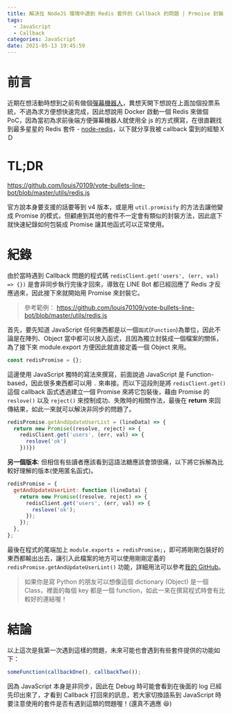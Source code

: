 ```yaml
---
title: 解決在 NodeJS 環境中遇到 Redis 套件的 Callback 的問題 | Prmoise 封裝
tags:
  - JavaScript
  - Callback
categories: JavaScript
date: 2021-05-13 19:45:59
---
```



<style>
  section.compact {
    font-size: 150%  
  }
  img[alt~="center"] {
    display: block;
    margin: 0 auto;
  }
</style>


# 前言

近期在想活動時想到之前有做個[彈幕機器人](https://github.com/louis70109/Screen-LINE-Bullets)，異想天開下想說在上面加個投票系統，不過為求方便想快速完成，因此想說用 Docker 啟動一個 Redis 來做個 PoC，因為當初為求前後端方便彈幕機器人就使用全 js 的方式撰寫，在很直觀找到最多星星的 Redis 套件 - [node-redis](https://github.com/NodeRedis/node-redis)，以下就分享我被 callback 雷到的經驗ＸＤ

<!-- more -->

# TL;DR

https://github.com/louis70109/vote-bullets-line-bot/blob/master/utils/redis.js

官方說本身要支援的話要等到 v4 版本，或是用 `util.promisify` 的方法去讓他變成 Promise 的模式，但顧慮到其他的套件不一定會有類似的封裝方法，因此底下就快速紀錄如何包裝成 Promise 讓其他函式可以正常使用。

# 紀錄

由於當時遇到 Callback 問題的程式碼 `redisClient.get('users', (err, val) => {})` 是會非同步執行完後才回來，導致在 LINE Bot 都已經回應了 Redis 才反應過來，因此接下來就開始用 Promise 來封裝它。

> 參考範例： https://github.com/louis70109/vote-bullets-line-bot/blob/master/utils/redis.js

首先，要先知道 JavaScript 任何東西都是以一個`函式`(`Function`)為單位，因此不論是在陣列、Object 當中都可以放入函式，且因為獨立封裝成一個檔案的關係，為了接下來 module.export 方便因此就直接定義一個 Object 來用。

```javascript
const redisPromise = {};
```

這邊使用 JavaScript 獨特的寫法來撰寫，前面說過 JavaScript 是 Function-based，因此很多東西都可以用 `.` 來串接。而以下這段則是將 `redisClient.get()` 這個 callback 函式透過建立一個 Promise 來將它包裝後，藉由 Promise 的 `reslove()` 以及 `reject()` 來控制成功、失敗時的相關作法，最後在 **return** 來回傳結果，如此一來就可以解決非同步的問題了。

```javascript
redisPromise.getAndUpdateUserList = (lineData) => {
  return new Promise((resolve, reject) => {
    redisClient.get('users', (err, val) => {
      reslove('ok')
    }))})
```

**另一個版本**: 但相信有些讀者應該看到這語法糖應該會頭很痛，以下將它拆解為比較好理解的版本(使用匿名函式)。

```javascript
redisPromise = {
  getAndUpdateUserLint: function (lineData) {
    return new Promise((resolve, reject) => {
      redisClient.get('users', (err, val) => {
        reslove('ok');
      });
    });
  },
};
```

最後在程式的尾端加上 `module.exports = redisPromise;`，即可將剛剛包裝好的東西都輸出出去，讓引入此檔案的地方可以使用剛剛定義的 `redisPromise.getAndUpdateUserLint()` 功能，詳細用法可以參考[我的 GitHub](https://github.com/louis70109/vote-bullets-line-bot/blob/master/index.js#L41)。

> 如果你是寫 Python 的朋友可以想像這個 dictionary (Object) 是一個 Class，裡面的每個 key 都是一個 function，如此一來在撰寫程式時會有比較好的連結喔！

# 結論

以上這次是我第一次遇到這樣的問題，未來可能也會遇到有些套件提供的功能如下：

```javascript
someFunction(callbackOne(), callbackTwo());
```

因為 JavaScript 本身是非同步，因此在 Debug 時可能會看到在後面的 log 已經先印出來了，才看到 Callback 打回來的訊息，若大家切換語系到 JavaScript 時要注意使用的套件是否有遇到這類的問題喔！(還真不適應 😆)
